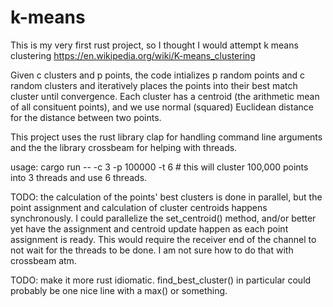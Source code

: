# k-means
This is my very first rust project, so I thought I would attempt k means clustering https://en.wikipedia.org/wiki/K-means_clustering

Given c clusters and p points, the code intializes p random points and c random clusters and iteratively places the points into their best match cluster until convergence.
Each cluster has a centroid (the arithmetic mean of all consituent points), and we use normal (squared) Euclidean distance for the distance between two points.

This project uses the rust library clap for handling command line arguments and the the library crossbeam for helping with threads.

usage:
cargo run --  -c 3 -p 100000 -t 6 # this will cluster 100,000 points into 3 threads and use 6 threads.

TODO: the calculation of the points' best clusters is done in parallel, but the point assignment and calculation of cluster centroids happens synchronously. 
I could parallelize the set_centroid() method, and/or better yet have the assignment and centroid update happen as each point assignment is ready. 
This would require the receiver end of the channel to not wait for the threads to be done. I am not sure how to do that with crossbeam atm.

TODO: make it more rust idiomatic. find_best_cluster() in particular could probably be one nice line with a max() or something.

